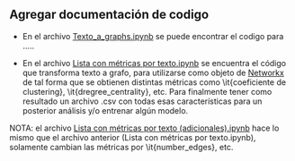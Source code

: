 ## Agregar documentación de codigo

- En el archivo [Texto_a_graphs.ipynb](https://github.com/PLN-disca-iimas/IberAutextification_2024/blob/main/Subtask_1/Otros%20Experimentos/Texto_a_graphs.ipynb) se puede encontrar el codigo para .....

- En el archivo [Lista con métricas por texto.ipynb](https://github.com/PLN-disca-iimas/IberAutextification_2024/blob/main/Subtask_1/Otros%20Experimentos/Lista%20con%20m%C3%A9tricas%20por%20texto.ipynb) se encuentra el código que transforma texto a grafo, para utilizarse como objeto de [Networkx](https://networkx.org/) de tal forma que se obtienen distintas métricas como \it{coeficiente de clustering}, \it{dregree_centrality}, etc. Para finalmente tener como resultado un archivo .csv con todas esas características para un posterior análisis y/o entrenar algún modelo.

NOTA: el archivo [Lista con métricas por texto (adicionales).ipynb](https://github.com/PLN-disca-iimas/IberAutextification_2024/blob/main/Subtask_1/Otros%20Experimentos/Lista%20con%20m%C3%A9tricas%20por%20texto%20(adicionales).ipynb) hace lo mismo que el archivo anterior (Lista con métricas por texto.ipynb), solamente cambian las métricas por \it{number_edges}, etc.
